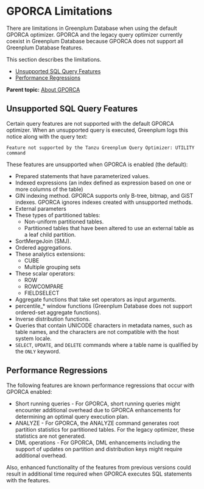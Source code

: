 # GPORCA Limitations 

There are limitations in Greenplum Database when using the default GPORCA optimizer. GPORCA and the legacy query optimizer currently coexist in Greenplum Database because GPORCA does not support all Greenplum Database features.

This section describes the limitations.

-   [Unsupported SQL Query Features](#topic_kgn_vxl_vp)
-   [Performance Regressions](#topic_u4t_vxl_vp)

**Parent topic:** [About GPORCA](../../query/topics/query-piv-optimizer.html)

## Unsupported SQL Query Features 

Certain query features are not supported with the default GPORCA optimizer. When an unsupported query is executed, Greenplum logs this notice along with the query text:

```
Feature not supported by the Tanzu Greenplum Query Optimizer: UTILITY command
```

These features are unsupported when GPORCA is enabled \(the default\):

-   Prepared statements that have parameterized values.
-   Indexed expressions \(an index defined as expression based on one or more columns of the table\)
-   GIN indexing method. GPORCA supports only B-tree, bitmap, and GiST indexes. GPORCA ignores indexes created with unsupported methods.
-   External parameters
-   These types of partitioned tables:
    -   Non-uniform partitioned tables.
    -   Partitioned tables that have been altered to use an external table as a leaf child partition.
-   SortMergeJoin \(SMJ\).
-   Ordered aggregations.
-   These analytics extensions:
    -   CUBE
    -   Multiple grouping sets
-   These scalar operators:
    -   ROW
    -   ROWCOMPARE
    -   FIELDSELECT
-   Aggregate functions that take set operators as input arguments.
-   percentile\_\* window functions \(Greenplum Database does not support ordered-set aggregate functions\).
-   Inverse distribution functions.
-   Queries that contain UNICODE characters in metadata names, such as table names, and the characters are not compatible with the host system locale.
-   `SELECT`, `UPDATE`, and `DELETE` commands where a table name is qualified by the `ONLY` keyword.

## Performance Regressions 

The following features are known performance regressions that occur with GPORCA enabled:

-   Short running queries - For GPORCA, short running queries might encounter additional overhead due to GPORCA enhancements for determining an optimal query execution plan.
-   ANALYZE - For GPORCA, the ANALYZE command generates root partition statistics for partitioned tables. For the legacy optimizer, these statistics are not generated.
-   DML operations - For GPORCA, DML enhancements including the support of updates on partition and distribution keys might require additional overhead.

Also, enhanced functionality of the features from previous versions could result in additional time required when GPORCA executes SQL statements with the features.


